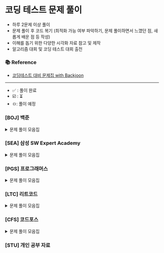 
# 코딩 테스트 문제 풀이

- 하루 2문제 이상 풀이
- 문제 풀이 후 코드 복기 (최적화 가능 여부 파악하기, 문제 풀이하면서 느꼈던 점, 새롭게 배운 점 등 작성)
- 이해를 돕기 위한 다양한 시각화 자료 참고 및 제작
- 알고리즘 대회 및 코딩 테스트 대회 출전

### 📚 Reference
- [코딩테스트 대비 문제집 with Backjoon](https://github.com/tony9402/baekjoon)

---
- ✅ : 풀이 완료
- ☑️ : :hourglass_flowing_sand:
- ㅁ: 풀이 예정
### [BOJ] 백준

<details>
	<summary>문제 풀이 모음집</summary>
  </br>

|    코드 번호    | 이름                                                   |  난이도   | 풀이 코드                      | 풀이 시간    | 풀이 유형                  | 상태 |
    |:-----:|:-----|:-----:|:-----|:-----|:-----|:-----:|
| **_1260_**  | [DFS와 BFS](https://www.acmicpc.net/problem/1260)     |  실버 2  | BOJ/BFS/P1260              |          | `BFS`                  | ✅ |
| **_1707_**  | [이분 그래프](https://www.acmicpc.net/problem/1707)       |  골드 4  | BOJ/BFS/P1707              |          | `BFS`                  | ✅ |
| **_3055_**  | [탈출](https://www.acmicpc.net/problem/3055)           |  골드 4  | BOJ/BFS/P3055              |          | `BFS`                  | :hourglass_flowing_sand: |
| **_7576_**  | [토마토](https://www.acmicpc.net/problem/7576)          |  골드 5  | BOJ/BFS/P7576              |          | `BFS`                  | :hourglass_flowing_sand: |
| **_11724_** | [연결 요소의 개수](https://www.acmicpc.net/problem/11724)   |  실버 2  | BOJ/BFS/P11724             |          | `BFS`                  | ✅ |
| **_2805_**  | [나무 자르기](https://www.acmicpc.net/problem/2805)       |  실버 2  | BOJ/BinarySearch/P2805     |          | `BinarySearch`         | :hourglass_flowing_sand: |
| **_1759_**  | [암호 만들기](https://www.acmicpc.net/problem/1759)       |  골드 5  | BOJ/DFS/P1759              |          | `DFS`                  | ✅ |
| **_9663_**  | [N-Queen](https://www.acmicpc.net/problem/9663)      |  골드 4  | BOJ/DFS/P9663              |          | `DFS`                  | :hourglass_flowing_sand: |
| **_1463_**  | [1로 만들기](https://www.acmicpc.net/problem/1463)       |  실버 3  | BOJ/DP/P1463               |          | `DP`                   | ✅ |
| **_9095_**  | [1, 2, 3 더하기](https://www.acmicpc.net/problem/9095)  |  실버 3  | BOJ/DP/P9095               |          | `DP`                   | ✅ |
| **_10844_** | [쉬운 계단수](https://www.acmicpc.net/problem/10844)      |  실버 1  | BOJ/DP/P10844              |          | `DP`                   | ✅ |
| **_11726_** | [2×n 타일링](https://www.acmicpc.net/problem/11726)     |  실버 3  | BOJ/DP/P11726              |          | `DP`                   | ✅ |
| **_11727_** | [2×n 타일링 2](https://www.acmicpc.net/problem/11727)   |  실버 3  | BOJ/DP/P11727              |          | `DP`                   | ✅ |
| **_14476_** | [최대공약수 하나 빼기](https://www.acmicpc.net/problem/14476) |  골드 2  | BOJ/GCD/P14476             |          | `GCD`                  |:hourglass_flowing_sand:  |
| **_2252_**  | [줄 세우기](https://www.acmicpc.net/problem/2252)        |  골드 3  | BOJ/Graph/P2252            |          | `Graph`                | :hourglass_flowing_sand: |
| **_1202_**  | [보석 도둑](https://www.acmicpc.net/problem/1202)        |  골드 2  | BOJ/Greedy/P1202           |          | `Greedy`               | :hourglass_flowing_sand: |
| **_1927_**  | [최소 힙](https://www.acmicpc.net/problem/1927)         |  실버 2  | BOJ//P1927                 |          | `Heap`                 | :hourglass_flowing_sand: |
| **_11279_** | [최대 힙](https://www.acmicpc.net/problem/11279)        |  실버 2  | BOJ//P11279                |          | `Heap`                 | :hourglass_flowing_sand: |
| **_1717_**  | [집합의 표현](https://www.acmicpc.net/problem/1717)       |  골드 5  | BOJ/Set/P1717              |          | `Set`                  |:hourglass_flowing_sand:  |
| **_1713_**  | [후보 추천하기](https://www.acmicpc.net/problem/1713)      |  실버 1  | BOJ/Simulation/P1713       |          | `Simulation`           |:hourglass_flowing_sand:  |
| **_2042_**  | [구간 합 구하기](https://www.acmicpc.net/problem/2042)     |  골드 5  | BOJ/Tree/IndexedTree/P2042 |          | `Tree`, `Indexed Tree` | :hourglass_flowing_sand: |
| **_2243_**  | [사탕상자](https://www.acmicpc.net/problem/2243)         | 플래티넘 5 | BOJ/Tree/IndexedTree/P2243 |          | `Tree`, `Indexed Tree` | :hourglass_flowing_sand: |
| **_1922_**  | [네트워크 연결](https://www.acmicpc.net/problem/1922)      |  골드 4  | BOJ/MST/P1922              |          | `Tree`, `MST`          |:hourglass_flowing_sand:  |
| **_2043_**  | [수 묶기](https://www.acmicpc.net/problem/2043)         | 플래티넘 2 | BOJ/Tree/P2043             |          | `Tree`                 | :hourglass_flowing_sand: |
| **_9202_**  | [Boggle](https://www.acmicpc.net/problem/9202)       | 플래티넘 5 | BOJ/Trie/P9202             |          | `Trie`                 |  :hourglass_flowing_sand:|
| **_1806_**  | [부분합](https://www.acmicpc.net/problem/1806)          |  골드 4  | BOJ/TwoPointer/P1806       |          | `TwoPointer`                     |:hourglass_flowing_sand:  |
| **_2003_**  | [수들의 합 2](https://www.acmicpc.net/problem/2003)      |  실버 4  | BOJ/TwoPointer/P2003       |          | `TwoPointer`                     | :hourglass_flowing_sand: |
| **_2143_**  | [두 배열의 합](https://www.acmicpc.net/problem/2143)      |  골드 3  | BOJ/TwoPointer/P2143       |          | `TwoPointer`                     |:hourglass_flowing_sand:  |

</details>

### [SEA] 삼성 SW Expert Academy

<details>
	<summary>문제 풀이 모음집</summary>
  </br>

|    코드 번호    | 이름                                                   |  난이도   | 풀이 코드                      | 풀이 시간    | 풀이 유형                  | 상태 |
    |:-----:|:-----|:-----:|:-----|:-----|:-----|:-----:|
| **_1204_**  | [최빈수 구하기]|  D2  | SWEA//P2143       |          | ``                     | :hourglass_flowing_sand: |
| **_1213_**  | [String]|  D3  | SWEA//P1213       |          | ``                     |  :hourglass_flowing_sand:|
| **_1859_**  | [백만 장자 프로젝트]|   D2 | SWEA//P1859       |          | ``                     | :hourglass_flowing_sand: |
| **_2382_**  | [미생물 격리]|   모의 SW 역량테스트 | SWEA//P2382       |          | ``                     | :hourglass_flowing_sand: |
| **_4013_**  | [특이한 자석]|  모의 SW 역량테스트  | SWEA//P4013       |          | ``                     | :hourglass_flowing_sand: |
| **_4223_**  | [삼성이의 트라우마 극복]| D3   | SWEA//P4223       |          | ``                     |  :hourglass_flowing_sand:|
| **_14510_**  | [나무 높이]|  D2  | SWEA//P14510       |          | ``                     | :hourglass_flowing_sand: |
| **_20739_**  | [고대 유적 2]| D2   | SWEA//P20739       |          | ``                     |:hourglass_flowing_sand:  |
| **_21131_**  | [행렬정렬]| D3   | SWEA//P21131       |          | ``                     | :hourglass_flowing_sand: |
| **_22372_**  | [직사각형과 점]| D2   | SWEA//P22372       |          | ``                     |  :hourglass_flowing_sand:|
| **_22654_**  | [차윤이의 RC카]| D2   | SWEA//P22654       |          | ``                     | :hourglass_flowing_sand: |

</details>

### [PGS] 프로그래머스

<details>
	<summary>문제 풀이 모음집</summary>
  </br>

|코드 번호|이름|난이도|풀이 코드|풀이 시간|풀이 유형|
  |:-----:|:-----|:-----:|:-----|:-----|:-----|

</details>

### [LTC] 리트코드

<details>
	<summary>문제 풀이 모음집</summary>
  </br>

|코드 번호|이름|난이도|풀이 코드|풀이 시간|풀이 유형|
  |:-----:|:-----|:-----:|:-----|:-----|:-----|

</details>

### [CFS] 코드포스

<details>
	<summary>문제 풀이 모음집</summary>
  </br>

|코드 번호|이름|난이도|풀이 코드|풀이 시간|풀이 유형|
  |:-----:|:-----|:-----:|:-----|:-----|:-----|

</details>



### [STU] 개인 공부 자료
